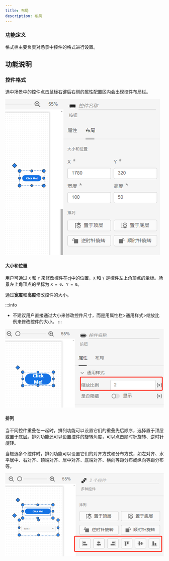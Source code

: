 ```yaml
---
title: 布局
description: 布局
---
```


### 功能定义

格式栏主要负责对场景中控件的格式进行设置。

## 功能说明

### 控件格式

选中场景中的控件点击鼠标右键后右侧的属性配置区内会出现控件布局栏。

![控件布局栏](./1.png)

#### 大小和位置

用户可通过 `X` 和 `Y` 来修改控件在cj中的位置，`X` 和 `Y` 是控件左上角顶点的坐标。场景左上角顶点的坐标为 `X = 0`、`Y = 0`。

通过**宽度**和**高度**修改控件的大小。

:::info
- 不建议用户直接通过大小来修改控件尺寸，而是用属性栏>通用样式>缩放比例来修改控件的大小。
:::

![使用缩放比例修改控件大小](./2.png)

#### 排列

当不同控件重叠在一起时，排列功能可以设置它们的重叠先后顺序，选择置于顶层或置于底层。排列功能还可以设置控件的旋转角度，可以点击顺时针旋转、逆时针旋转。

当框选多个控件时，排列功能可以设置它们的对齐方式和分布方式，如左对齐、水平居中、右对齐、顶端对齐、居中对齐、底端对齐、横向等距分布或纵向等距分布等。

![多控件排列](./3.png)